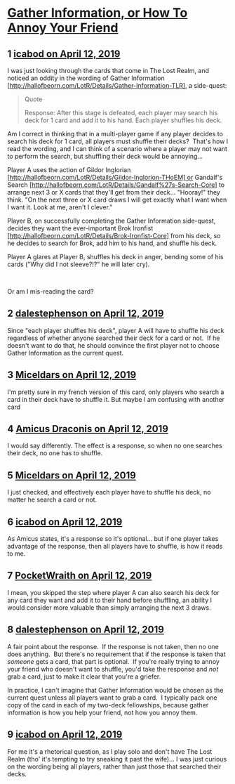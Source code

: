 # [Gather Information, or How To Annoy Your Friend](https://community.fantasyflightgames.com/topic/293789-gather-information-or-how-to-annoy-your-friend/)

## 1 [icabod on April 12, 2019](https://community.fantasyflightgames.com/topic/293789-gather-information-or-how-to-annoy-your-friend/?do=findComment&comment=3675350)

I was just looking through the cards that come in The Lost Realm, and noticed an oddity in the wording of Gather Information [http://hallofbeorn.com/LotR/Details/Gather-Information-TLR], a side-quest:

> Quote
> 
> Response: After this stage is defeated, each player may search his deck for 1 card and add it to his hand. Each player shuffles his deck.

Am I correct in thinking that in a multi-player game if any player decides to search his deck for 1 card, all players must shuffle their decks?  That's how I read the wording, and I can think of a scenario where a player may not want to perform the search, but shuffling their deck would be annoying...

Player A uses the action of Gildor Inglorian [http://hallofbeorn.com/LotR/Details/Gildor-Inglorion-THoEM] or Gandalf's Search [http://hallofbeorn.com/LotR/Details/Gandalf%27s-Search-Core] to arrange next 3 or X cards that they'll get from their deck... "Hooray!" they think. "On the next three or X card draws I will get exactly what I want when I want it. Look at me, aren't I clever."

Player B, on successfully completing the Gather Information side-quest, decides they want the ever-important Brok Ironfist [http://hallofbeorn.com/LotR/Details/Brok-Ironfist-Core] from his deck, so he decides to search for Brok, add him to his hand, and shuffle his deck.

Player A glares at Player B, shuffles his deck in anger, bending some of his cards ("Why did I not sleeve?!?" he will later cry).

 

Or am I mis-reading the card?

## 2 [dalestephenson on April 12, 2019](https://community.fantasyflightgames.com/topic/293789-gather-information-or-how-to-annoy-your-friend/?do=findComment&comment=3675556)

Since "each player shuffles his deck", player A will have to shuffle his deck regardless of whether anyone searched their deck for a card or not.  If he doesn't want to do that, he should convince the first player not to choose Gather Information as the current quest.

## 3 [Miceldars on April 12, 2019](https://community.fantasyflightgames.com/topic/293789-gather-information-or-how-to-annoy-your-friend/?do=findComment&comment=3675603)

I'm pretty sure in my french version of this card, only players who search a card in their deck have to shuffle it. But maybe I am confusing with another card

## 4 [Amicus Draconis on April 12, 2019](https://community.fantasyflightgames.com/topic/293789-gather-information-or-how-to-annoy-your-friend/?do=findComment&comment=3675808)

I would say differently. The effect is a response, so when no one searches their deck, no one has to shuffle.

## 5 [Miceldars on April 12, 2019](https://community.fantasyflightgames.com/topic/293789-gather-information-or-how-to-annoy-your-friend/?do=findComment&comment=3675895)

I just checked, and effectively each player have to shuffle his deck, no matter he search a card or not.

## 6 [icabod on April 12, 2019](https://community.fantasyflightgames.com/topic/293789-gather-information-or-how-to-annoy-your-friend/?do=findComment&comment=3675903)

As Amicus states, it's a response so it's optional... but if one player takes advantage of the response, then all players have to shuffle, is how it reads to me.

## 7 [PocketWraith on April 12, 2019](https://community.fantasyflightgames.com/topic/293789-gather-information-or-how-to-annoy-your-friend/?do=findComment&comment=3675932)

I mean, you skipped the step where player A can also search his deck for any card they want and add it to their hand before shuffling, an ability I would consider more valuable than simply arranging the next 3 draws.

## 8 [dalestephenson on April 12, 2019](https://community.fantasyflightgames.com/topic/293789-gather-information-or-how-to-annoy-your-friend/?do=findComment&comment=3676020)

A fair point about the response.  If the response is not taken, then no one does anything.  But there's no requirement that if the response is taken that *someone* gets a card, that part is optional.  If you're really trying to annoy your friend who doesn't want to shuffle, you'd take the response and *not* grab a card, just to make it clear that you're a griefer.

In practice, I can't imagine that Gather Information would be chosen as the current quest unless all players want to grab a card.  I typically pack one copy of the card in each of my two-deck fellowships, because gather information is how you help your friend, not how you annoy them.

## 9 [icabod on April 12, 2019](https://community.fantasyflightgames.com/topic/293789-gather-information-or-how-to-annoy-your-friend/?do=findComment&comment=3676171)

For me it's a rhetorical question, as I play solo and don't have The Lost Realm (tho' it's tempting to try sneaking it past the wife)... I was just curious on the wording being all players, rather than just those that searched their decks.


